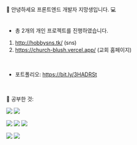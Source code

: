🧑 안녕하세요 프론트엔드 개발자 지망생입니다. 💻
<br/>
<br/>

+ 총 2개의 개인 프로젝트를 진행하였습니다.
1. http://hobbysns.tk/ (sns)
2. https://church-blush.vercel.app/ (교회 홈페이지)
<br/>

+ 포트폴리오: https://bit.ly/3HADRSt
<br/>


💪 공부한 것:
<p>
  <img src="https://img.shields.io/badge/JavaScript-F7DF1E?style=flat-square&logo=JavaScript&logoColor=white"/><a/>
  <img src="https://img.shields.io/badge/Python-3776AB?style=flat-square&logo=Python&logoColor=white"/><a/>
</p>
<p>
  <img src="https://img.shields.io/badge/Node.js-339933?style=flat-square&logo=Node.js&logoColor=white"/><a/>
  <img src="https://img.shields.io/badge/Express-000000?style=flat-square&logo=Express&logoColor=white"/><a/>
  <img src="https://img.shields.io/badge/MYSQL-4479A1?style=flat-square&logo=MySQL&logoColor=white"/><a/>
</p>
<p>
  <img src="https://img.shields.io/badge/React-61DAFB?style=flat-square&logo=React&logoColor=white"/><a/>
  <img src="https://img.shields.io/badge/Next.js-000000?style=flat-square&logo=Next.js&logoColor=white"/><a/>
</p>

